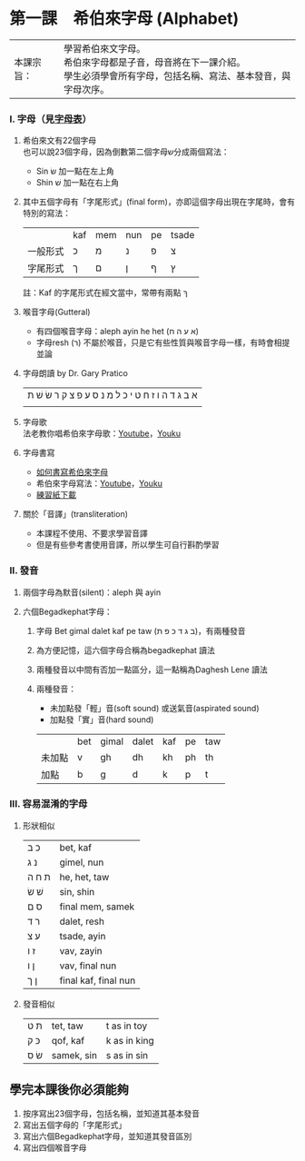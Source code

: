 # 第一課　希伯來字母 (Alphabet)

|     |     |
| --- | --- |
| 本課宗旨： | 學習希伯來文字母。  <br>希伯來字母都是子音，母音將在下一課介紹。  <br>學生必須學會所有字母，包括名稱、寫法、基本發音，與字母次序。 |

  

### I. 字母（見[字母表](../Paradigms/alphabet.html)）

1.  希伯來文有22個字母  
    也可以說23個字母，因為倒數第二個字母ש分成兩個寫法：
    
    *   Sin שׂ 加一點在左上角
    *   Shin שׁ 加一點在右上角
    
2.  其中五個字母有「字尾形式」(final form)，亦即這個字母出現在字尾時，會有特別的寫法：
    
    |     |     |     |     |     |     |
    | --- | --- | --- | --- | --- | --- |
    |     | kaf | mem | nun | pe  | tsade |
    | 一般形式 | כ   | מ   | נ   | פ   | צ   |
    | 字尾形式 | ך   | ם   | ן   | ף   | ץ   |
    
    註：Kaf 的字尾形式在經文當中，常帶有兩點 ךְ
    
3.  喉音字母(Gutteral)
    
    *   有四個喉音字母：aleph ayin he het (א ע ה ח)
    *   字母resh (ר) 不屬於喉音，只是它有些性質與喉音字母一樣，有時會相提並論
    
4.  字母朗讀 by Dr. Gary Pratico
    
    |     |
    | --- |
    | א ב ג ד ה ו ז ח ט י כ ל מ נ ס ע פ צ ק ר שׂ שׁ ת |
    |     |
    
5.  字母歌  
    法老教你唱希伯來字母歌：[Youtube](https://www.youtube.com/watch?v=eFkuW-tQsog)，[Youku](https://v.youku.com/v_show/id_XNTg1NzMzNTI2MA==.html)
    
6.  字母書寫
    
    *   [如何書寫希伯來字母](../WritingAlphabet/index.html)
    *   希伯來字母寫法：[Youtube](https://www.youtube.com/watch?v=hQ7MC61w6Fw)，[Youku](https://v.youku.com/v_show/id_XNTg1OTkyMzA1Mg==.html)
    *   [練習紙下載](http://hebrew.billmounce.com/hebrewconsonants.pdf)
    
7.  關於「音譯」(transliteration)
    *   本課程不使用、不要求學習音譯
    *   但是有些參考書使用音譯，所以學生可自行斟酌學習

  

### II. 發音

1.  兩個字母為默音(silent)：aleph 與 ayin
    
2.  六個Begadkephat字母：
    
    1.  字母 Bet gimal dalet kaf pe taw (ב ג ד כ פ ת)，有兩種發音
        
    2.  為方便記憶，這六個字母合稱為begadkephat 讀法
        
    3.  兩種發音以中間有否加一點區分，這一點稱為Daghesh Lene 讀法
        
    4.  兩種發音：
        
        *   未加點發「輕」音(soft sound) 或送氣音(aspirated sound)
        *   加點發「實」音(hard sound)
        
        |     |     |     |     |     |     |     |
        | --- | --- | --- | --- | --- | --- | --- |
        |     | bet | gimal | dalet | kaf | pe  | taw |
        | 未加點 | v   | gh  | dh  | kh  | ph  | th  |
        | 加點  | b   | g   | d   | k   | p   | t   |
        

  

### III. 容易混淆的字母

1.  形狀相似
    
    |     |     |
    | --- | --- |
    | כ ב | bet, kaf |
    | נ ג | gimel, nun |
    | ת ח ה | he, het, taw |
    | שׁ שׂ | sin, shin |
    | ס ם | final mem, samek |
    | ר ד | dalet, resh |
    | ע צ | tsade, ayin |
    | ז ו | vav, zayin |
    | ן ו | vav, final nun |
    | ן ך | final kaf, final nun |
    
2.  發音相似
    
    |     |     |     |
    | --- | --- | --- |
    | תּ ט | tet, taw | t as in toy |
    | כּ ק | qof, kaf | k as in king |
    | שׂ ס | samek, sin | s as in sin |
    

  

  

  

## 學完本課後你必須能夠

1.  按序寫出23個字母，包括名稱，並知道其基本發音
2.  寫出五個字母的「字尾形式」
3.  寫出六個Begadkephat字母，並知道其發音區別
4.  寫出四個喉音字母
